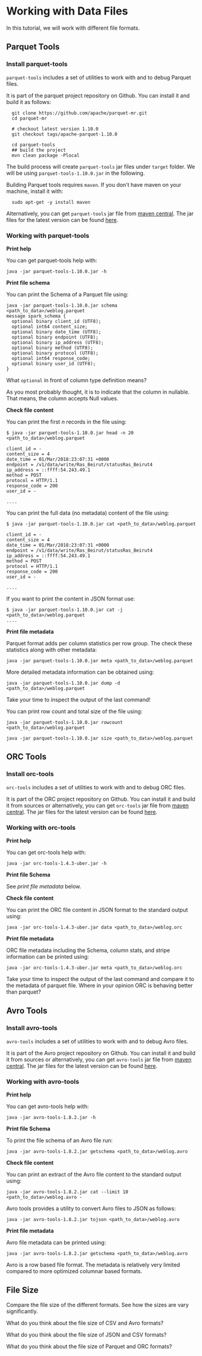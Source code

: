 # Working with Data Files

In this tutorial, we will work with different file formats.

## Parquet Tools

### Install parquet-tools

`parquet-tools` includes a set of utilities to work with and to debug Parquet files.

It is part of the parquet project repository on Github. You can install it and build it as follows:

```
  git clone https://github.com/apache/parquet-mr.git
  cd parquet-mr

  # checkout latest version 1.10.0
  git checkout tags/apache-parquet-1.10.0

  cd parquet-tools
  ## build the project
  mvn clean package -Plocal
```

The build process will create `parquet-tools` jar files under `target` folder. We will be using `parquet-tools-1.10.0.jar` in the following.

Building Parquet tools requires `maven`. If you don't have maven on your machine, install it with:

```
  sudo apt-get -y install maven
```

Alternatively, you can get `parquet-tools` jar file from [maven central](https://mvnrepository.com/artifact/org.apache.parquet/parquet-tools/1.10.0). 
The jar files for the latest version can be found [here](http://central.maven.org/maven2/org/apache/parquet/parquet-tools/1.10.0/).

### Working with parquet-tools

**Print help**

You can get parquet-tools help with:

```
java -jar parquet-tools-1.10.0.jar -h
```

**Print file schema**

You can print the Schema of a Parquet file using:

```
java -jar parquet-tools-1.10.0.jar schema <path_to_data>/weblog.parquet 
message spark_schema {
  optional binary client_id (UTF8);
  optional int64 content_size;
  optional binary date_time (UTF8);
  optional binary endpoint (UTF8);
  optional binary ip_address (UTF8);
  optional binary method (UTF8);
  optional binary protocol (UTF8);
  optional int64 response_code;
  optional binary user_id (UTF8);
}

```

What `optional` in front of column type definition means?

As you most probably thought, it is to indicate that the column in nullable. That means, the column accepts Null values.

**Check file content**

You can print the first *n* records in the file using:

```
$ java -jar parquet-tools-1.10.0.jar head -n 20 <path_to_data>/weblog.parquet 

client_id = -
content_size = 4
date_time = 01/Mar/2018:23:07:31 +0000
endpoint = /v1/data/write/Ras_Beirut/statusRas_Beirut4
ip_address = ::ffff:54.243.49.1
method = POST
protocol = HTTP/1.1
response_code = 200
user_id = -

....
```

You can print the full data (no metadata) content of the file using:

```
$ java -jar parquet-tools-1.10.0.jar cat <path_to_data>/weblog.parquet 

client_id = -
content_size = 4
date_time = 01/Mar/2018:23:07:31 +0000
endpoint = /v1/data/write/Ras_Beirut/statusRas_Beirut4
ip_address = ::ffff:54.243.49.1
method = POST
protocol = HTTP/1.1
response_code = 200
user_id = -

....
```

If you want to print the content in JSON format use:

```
$ java -jar parquet-tools-1.10.0.jar cat -j <path_to_data>/weblog.parquet 
....
```

**Print file metadata**

Parquet format adds per column statistics per row group. The check these statistics along with other metadata:

```
java -jar parquet-tools-1.10.0.jar meta <path_to_data>/weblog.parquet 
```

More detailed metadata information can be obtained using:

```
java -jar parquet-tools-1.10.0.jar dump -d <path_to_data>/weblog.parquet 
```

Take your time to inspect the output of the last command!

You can print row count and total size of the file using:

```
java -jar parquet-tools-1.10.0.jar rowcount <path_to_data>/weblog.parquet 

java -jar parquet-tools-1.10.0.jar size <path_to_data>/weblog.parquet
```

## ORC Tools

### Install orc-tools

`orc-tools` includes a set of utilities to work with and to debug ORC files.

It is part of the ORC project repository on Github. You can install it and build it from sources or alternatively,
you can get `orc-tools` jar file from [maven central](https://mvnrepository.com/artifact/org.apache.orc/orc-tools/1.4.3). 
The jar files for the latest version can be found [here](http://repo1.maven.org/maven2/org/apache/orc/orc-tools/1.4.3/).

### Working with orc-tools

**Print help**

You can get orc-tools help with:

```
java -jar orc-tools-1.4.3-uber.jar -h
```

**Print file Schema**

See *print file metadata* below.

**Check file content**

You can print the ORC file content in JSON format to the standard output using:

```
java -jar orc-tools-1.4.3-uber.jar data <path_to_data>/weblog.orc
```

**Print file metadata**

ORC file metadata including the Schema, column stats, and stripe information can be printed using:

```
java -jar orc-tools-1.4.3-uber.jar meta <path_to_data>/weblog.orc
```

Take your time to inspect the output of the last command and compare it to the metadata of parquet file.
Where in your opinion ORC is behaving better than parquet?

## Avro Tools

### Install avro-tools

`avro-tools` includes a set of utilities to work with and to debug Avro files.

It is part of the Avro project repository on Github. You can install it and build it from sources or alternatively,
you can get `avro-tools` jar file from [maven central](https://mvnrepository.com/artifact/org.apache.avro/avro-tools/1.8.2). 
The jar files for the latest version can be found [here](http://central.maven.org/maven2/org/apache/avro/avro-tools/1.8.2/).

### Working with avro-tools

**Print help**

You can get avro-tools help with:

```
java -jar avro-tools-1.8.2.jar -h
```

**Print file Schema**

To print the file schema of an Avro file run:

```
java -jar avro-tools-1.8.2.jar getschema <path_to_data>/weblog.avro
```

**Check file content**

You can print an extract of the Avro file content to the standard output using:

```
java -jar avro-tools-1.8.2.jar cat --limit 10 <path_to_data>/weblog.avro -
```

Avro tools provides a utility to convert Avro files to JSON as follows:

```
java -jar avro-tools-1.8.2.jar tojson <path_to_data>/weblog.avro

```
**Print file metadata**

Avro file metadata can be printed using:

```
java -jar avro-tools-1.8.2.jar getschema <path_to_data>/weblog.avro
```

Avro is a row based file format. The metadata is relatively very limited compared to more optimized columnar based formats.

## File Size

Compare the file size of the different formats. See how the sizes are vary significantly.

What do you think about the file size of CSV and Avro formats?

What do you think about the file size of JSON and CSV formats?

What do you think about the file size of Parquet and ORC formats?
